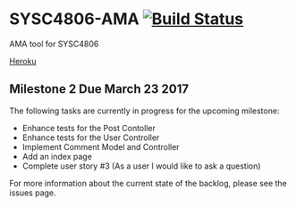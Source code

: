 # SYSC4806-AMA [![Build Status](https://travis-ci.org/rscarson/SYSC4806-AMA.svg?branch=master)](https://travis-ci.org/rscarson/SYSC4806-AMA)
AMA tool for SYSC4806

[Heroku](http://sysc4806-amatool.herokuapp.com/)

## Milestone 2 Due March 23 2017
The following tasks are currently in progress for the upcoming milestone:
* Enhance tests for the Post Contoller
* Enhance tests for the User Controller
* Implement Comment Model and Controller
* Add an index page
* Complete user story #3 (As a user I would like to ask a question)

For more information about the current state of the backlog, please see the issues page.